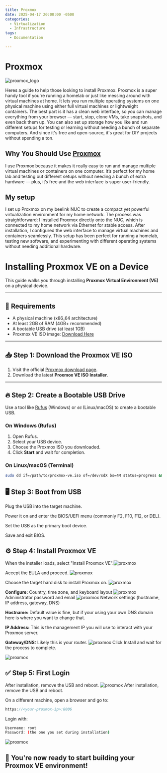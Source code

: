 ```yaml
---
title: Proxmox
date: 2025-04-17 20:00:00 -0500
categories:
  - Virtualization
  - Infrastructure
tags:
  - Documentation

---
```


# **Proxmox**
![proxmox_logo](../assets/images/proxmox/proxmox_logo.png)


Heres a guide to help those looking to install Proxmox. Proxmox is a super handy tool if you're running a homelab or just like messing around with virtual machines at home. It lets you run multiple operating systems on one physical machine using either full virtual machines or lightweight containers. The best part is it has a clean web interface, so you can manage everything from your browser — start, stop, clone VMs, take snapshots, and even back them up. You can also set up storage how you like and run different setups for testing or learning without needing a bunch of separate computers. And since it's free and open-source, it's great for DIY projects without spending a ton.

## Why You Should Use <u>Proxmox</u> ##
I use Proxmox because it makes it really easy to run and manage multiple virtual machines or containers on one computer. It’s perfect for my home lab and testing out different setups without needing a bunch of extra hardware — plus, it’s free and the web interface is super user-friendly.

## My setup
I set up Proxmox on my beelink NUC to create a compact yet powerful virtualization environment for my home network. The process was straightforward: I installed Proxmox directly onto the NUC, which is connected to my home network via Ethernet for stable access. After installation, I configured the web interface to manage virtual machines and containers seamlessly. This setup has been perfect for running a homelab, testing new software, and experimenting with different operating systems without needing additional hardware. 

# Installing Proxmox VE on a Device

This guide walks you through installing **Proxmox Virtual Environment (VE)** on a physical device.

---

## 🧰 Requirements

- A physical machine (x86_64 architecture)
- At least 2GB of RAM (4GB+ recommended)
- A bootable USB drive (at least 1GB)
- Proxmox VE ISO image: [Download Here](https://www.proxmox.com/en/downloads)

---

## 📥 Step 1: Download the Proxmox VE ISO

1. Visit the official [Proxmox download page](https://www.proxmox.com/en/downloads).
2. Download the latest **Proxmox VE ISO Installer**.

---

## 🔥 Step 2: Create a Bootable USB Drive

Use a tool like [Rufus](https://rufus.ie) (Windows) or `dd` (Linux/macOS) to create a bootable USB.

### On Windows (Rufus)

1. Open Rufus.
2. Select your USB device.
3. Choose the Proxmox ISO you downloaded.
4. Click **Start** and wait for completion.

### On Linux/macOS (Terminal)

```bash
sudo dd if=/path/to/proxmox-ve.iso of=/dev/sdX bs=4M status=progress && sync
```

## 🖥️ Step 3: Boot from USB

Plug the USB into the target machine.

Power it on and enter the BIOS/UEFI menu (commonly F2, F10, F12, or DEL).

Set the USB as the primary boot device.

Save and exit BIOS.

## ⚙️ Step 4: Install Proxmox VE
When the installer loads, select "Install Proxmox VE".![proxmox](../assets/images/proxmox/proxmox_install_1.png)

Accept the EULA and proceed.
![proxmox](../assets/images/proxmox/proxmox_install_2.png)

Choose the target hard disk to install Proxmox on.
![proxmox](../assets/images/proxmox/proxmox_install_3.png)

**Configure:** Country, time zone, and keyboard layout
![proxmox](../assets/images/proxmox/proxmox_install_4.png)
Administrator password and email
![proxmox](../assets/images/proxmox/proxmox_install_5.png)
Network settings (hostname, IP address, gateway, DNS)

**Hostname:** Default value is fine, but if your using your own DNS domain here is where you want to change that. 

**IP Address:** This is the management IP you will use to interact with your Proxmox server.

**Gateway/DNS:** Likely this is your router. 
![proxmox](../assets/images/proxmox/proxmox_install_6.png)
Click Install and wait for the process to complete.

![proxmox](../assets/images/proxmox/proxmox_install_7.png)

## ✅ Step 5: First Login
After installation, remove the USB and reboot.
![proxmox](../assets/images/proxmox/proxmox_install_9.png)
After installation, remove the USB and reboot.

On a different machine, open a browser and go to:

```cpp
https://<your-proxmox-ip>:8006
```
Login with:

```bash
Username: root
Password: (the one you set during installation)
```
![proxmox](../assets/images/proxmox/proxmox_install_10.png)

## 🎉 You're now ready to start building your Proxmox VE environment!


